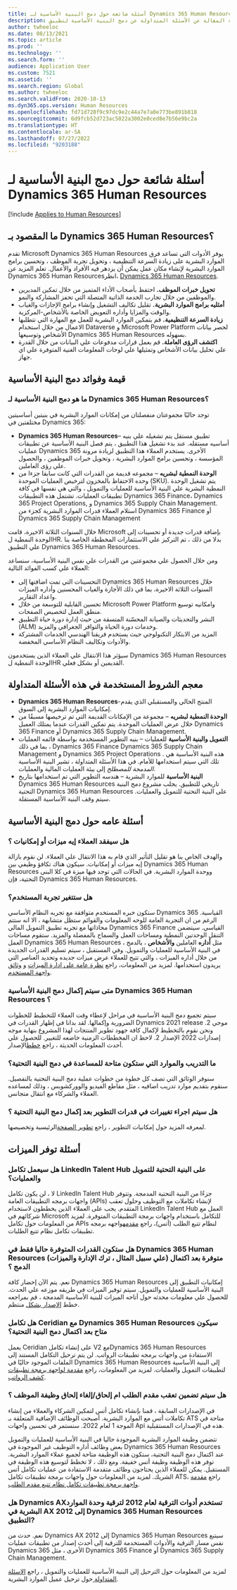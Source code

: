```yaml
---
title: أسئلة شائعة حول دمج البنية الأساسية لـ Dynamics 365 Human Resources
description: تجيب هذه المقالة عن الأسئلة المتداولة عن دمج البنية الأساسية لتطبيق Microsoft Dynamics 365 Human Resources وتطبيقات التمويل والعمليات.
author: twheeloc
ms.date: 08/13/2021
ms.topic: article
ms.prod: ''
ms.technology: ''
ms.search.form: ''
audience: Application User
ms.custom: 7521
ms.assetid: ''
ms.search.region: Global
ms.author: twheeloc
ms.search.validFrom: 2020-10-13
ms.dyn365.ops.version: Human Resources
ms.openlocfilehash: fd71d728f9c97dc9e2c44a7e7a0e773be891b818
ms.sourcegitcommit: 6d9fcb52d723ac5022a3002e0ced8e7b56e9bc2a
ms.translationtype: HT
ms.contentlocale: ar-SA
ms.lasthandoff: 07/27/2022
ms.locfileid: "9203188"
---
```

# <a name="dynamics-365-human-resources-infrastructure-merge-faq"></a>أسئلة شائعة حول دمج البنية الأساسية لـ Dynamics 365 Human Resources

[!include [Applies to Human Resources](../includes/applies-to-hr.md)]

## <a name="what-is-dynamics-365-human-resources"></a>ما المقصود بـ Dynamics 365 Human Resources؟

تقدم Microsoft Dynamics 365 Human Resources يوفر الأدوات التي تساعد فرق الموارد البشرية على زيادة السرعة التنظيمية ، وتحويل تجربة الموظف ، وتحسين برامج الموارد البشرية لإنشاء مكان عمل يمكن أن يزدهر فيه الأفراد والأعمال. تعلم المزيد عن Dynamics 365 Human Resourcesانظر، [Dynamics 365 Human Resources](https://dynamics.microsoft.com/human-resources/overview/).

- **تحويل خبرات الموظف.** احتفظ بأصحاب الأداء المتميز من خلال تمكين المديرين والموظفين من خلال تجارب الخدمة الذاتية المتصلة التي تحفز المشاركة والنمو.
- **أمثليه برامج الموارد البشرية.** تقليل تكاليف التشغيل وإنشاء برامج الإجازات والغياب والوقت والمزايا وأداره التعويض الخاصة بالأشخاص-المركزية.
- **زيادة السرعة التنظيمية.** قم بتمكين الموارد البشرية للعمل مع المهارة التي تتطلبها الاعمال من خلال استخدام Dataverse و Microsoft Power Platform لحصر بيانات الأشخاص وتوسيعها Dynamics 365 Human Resources بسهوله.
- **اكتشف الرؤى العاملة.** قم بعمل قرارات مدفوعات علي البيانات من خلال القدرة علي تحليل بيانات الأشخاص وتمثيلها علي لوحات المعلومات الغنية المتوفرة علي اي جهاز.

## <a name="value-and-benefits-of-the-infrastructure-merge"></a>قيمة وفوائد دمج البنية الأساسية

### <a name="what-is-the-dynamics-365-human-resources-infrastructure-merge"></a>ما هو دمج البنية الأساسية لـ Dynamics 365 Human Resources؟

توجد حاليًا مجموعتان منفصلتان من إمكانات الموارد البشرية في بنيتين أساسيتين مختلفتين في Dynamics 365:

- **Dynamics 365 Human Resources**– تطبيق مستقل يتم تشغيله علي بنيه أساسيه مستقله. عند بدء تشغيل هذا التطبيق ، يتم فصل البنية الأساسية عن تطبيقات عمليات Dynamics 365 الأخرى. يستخدم العملاء هذا التطبيق لزيادة مرونة المؤسسة ، وتحسين برامج الموارد البشرية ، وتحويل خبرات الموظفين ، والحصول علي رؤى العاملين.
- **الوحدة النمطية لبشريه** – مجموعه قديمة من القدرات التي كانت سابقا جزءا من وحده الاحتفاظ بالمخزون لترخيص العمليات الموحدة (SKU). يتم تشغيل الوحدة النمطية البشرية علي البنية الأساسية للعمليات والتمويل ، والتي هي نفسها في كافة تطبيقات العمليات. تشتمل هذه التطبيقات Dynamics 365 Finance، Dynamics 365 Project Operations, و Dynamics 365 Supply Chain Management. استلام العملاء قدرات الموارد البشرية كجزء من Dynamics 365 Finance أو Dynamics 365 Supply Chain Management

خلال السنوات الثلاثة الاخيرة، قامت Microsoft بإضافة قدرات جديدة أو تحسينات إلى الوحدة النمطية لHR. بدلا من ذلك ، تم التركيز علي الاستثمارات المخططة الخاصة بنا علي التطبيق Dynamics 365 Human Resources.

ومن خلال الحصول علي مجموعتين من القدرات علي نفس البنية الأساسية، سنساعد العملاء علي كسب الفوائد التالية:

- التحسينات التي تمت اضافتها إلى Dynamics 365 Human Resources خلال السنوات الثلاثة الاخيرة، بما في ذلك الأجازة والغياب المحسنين وأداره الميزات واعداد التقارير.
- تحسين القابلية للتوسعة من خلال Microsoft Power Platform وامكانيه توسيع منطق العمل لتخصيص الصفحات.
- النشر والتحديثات والصيانة المحسّنة المتسقة من حيث إدارة دورة حياة التطبيق (ALM) وخدمات دورة الحياة والتوافر الجغرافي والمزيد.
- المزيد من الابتكار التكنولوجي حيث يستخدم فريقنا الهندسي الخدمات المشتركة والأدوات وتكاليف النظام الأساسي المخفضة.

سيؤثر هذا الانتقال علي العملاء الذين يستخدمون Dynamics 365 Human Resources الوحدة النمطية لHR القديمين أو بشكل فعلي.

## <a name="glossary-of-terms-used-in-this-faq"></a>معجم الشروط المستخدمة في هذه الأسئلة المتداولة

- **Dynamics 365 Human Resources**-المنتج الحالي والمستقبلي الذي يقدم إمكانيات الموارد البشرية إلى السوق.
- **الوحدة النمطية لبشريه** – مجموعة من الإمكانات القديمة التي تم ترخيصها مسبقًا من خلال عرض العمليات الموحدة. يتم تمكين القدرات عندما يمتلك العميل Dynamics 365 Finance أو Dynamics 365 Supply Chain Management.
- **التمويل والبنية الأساسية** للعمليات – بنيه التطوير المستخدمة بواسطة قائمه العمليات ، بما في ذلك Dynamics 365 Finance Dynamics 365 Supply Chain Management و Dynamics 365 Project Operations . هذه البنية الأساسية هي تلك التي سيتم استخدامها للأمام. في هذا الأسئلة المتداولة ، تشير البنية الأساسية *المدمجة للمصطلح* إلى بيئة العمليات المالية والعمليات.
- **البنية الأساسية** للموارد البشرية – هندسه التطوير التي تم استخدامها بتاريخ Dynamics 365 Human Resources تاريخي للتطبيق. يجلب مشروع دمج البنية التحتية Dynamics 365 Human Resources على البنية التحتية للتمويل والعمليات. سيتم وقف البنية الأساسية المستقلة.

## <a name="general-questions-about-the-infrastructure-merge"></a>أسئلة عامه حول دمج البنية الأساسية

### <a name="will-customers-lose-any-features-or-capabilities"></a>هل سيفقد العملاء إيه ميزات أو إمكانيات ؟

والهدف الخاص بنا هو تقليل التأثير الذي قام به هذا الانتقال علي العملاء. لن نقوم بازالة إيه ميزات أو إمكانيات. سيكون هناك تكافؤ وظيفي بين Dynamics 365 Human Resources ووحدة الموارد البشرية. في الحالات التي توجد فيها ميزة في كلا البنى التحتية، فإن Dynamics 365 Human Resources.

### <a name="will-the-user-experience-change"></a>هل ستتغير تجربة المستخدم؟

ستكون خبره المستخدم متوافقة مع تجربه النظام الأساسي Dynamics 365 القياسية. الرغم من ان التجربة العامة للوحه المعلومات والقوائم ستظل متشابهة ، الا انه ستتم محاذاتها مع تجربه تطبيق التمويل المالي Dynamics 365 Finance القياسي. سيتضمن التنقل الوحدتين النمطية ومساحات العمل والسماح بالمفضلة والمزيد. ستقوم مساحات العمل Dynamics 365 Human Resources ، مثل **أداره** العاملين **والأشخاص** ، بالدمج في البنية الأساسية للعمليات والتمويل. وفي المستقبل ، سيتم تسليم القدرات الجديدة من خلال أداره الميزات ، والتي تتيح للعملاء عرض ميزات جديده وتحديد العناصر التي يريدون استخدامها. لمزيد من المعلومات، راجع [نظرة عامة على إدارة الميزات](../fin-ops-core/fin-ops/get-started/feature-management/feature-management-overview.md) و [وثائق واجهة المستخدم](../fin-ops-core/fin-ops/get-started/user-interface-elements.md?toc=/dynamics365/human-resources/toc.json).

### <a name="when-will-the-dynamics-365-human-resources-infrastructure-merge-be-completed"></a>متى سيتم إكمال دمج البنية الأساسية Dynamics 365 Human Resources ؟

سيتم تجميع دمج البنية الأساسية في مراحل لإعطاء وقت العملاء للتخطيط للخطوات الضرورية وإكمالها. لقد بدانا في إظهار القدرات في Dynamics 2021 release موجي 2. ونحن نقوم بالتخطيط لإكمال كافة جهود تطوير المنتجات لهذا المشروع بنهاية موجه إصدارات 2022 الإصدار 2. لاحظ ان المخططات الزمنية خاضعه للتغيير. للحصول علي أحدث المعلومات الحديثة ، راجع [خطط](/dynamics365-release-plan/2021wave2/finance-operations/dynamics365-finance)الإصدار.

### <a name="what-training-and-resources-will-be-available-to-help-with-the-infrastructure-merge"></a>ما التدريب والموارد التي ستكون متاحة للمساعدة في دمج البنية التحتية؟

سنوفر الوثائق التي تصف كل خطوة من خطوات عملية دمج البنية التحتية بالتفصيل. سنقوم بتقديم موارد تدريب اضافيه ، مثل مقاطع الفيديو والووركشوبس ، وذلك لمساعده العملاء والشركاء مع انتقال متجانس.

### <a name="will-there-be-changes-in-development-capabilities-after-the-infrastructure-merge-is-completed"></a>هل سيتم اجراء تغييرات في قدرات التطوير بعد إكمال دمج البنية التحتية ؟

لمعرفه المزيد حول إمكانيات التطوير ، راجع [تطوير الصفحة](../fin-ops-core/dev-itpro/dev-tools/developer-home-page.md)الرئيسية وتخصيصها.

## <a name="feature-availability-questions"></a>أسئلة توفر الميزات

### <a name="will-the-linkedin-talent-hub-integration-work-on-the-finance-and-operations-infrastructure"></a>هل سيعمل تكامل LinkedIn Talent Hub على البنية التحتية للتمويل والعمليات؟

لا ، لن يكون تكامل LinkedIn Talent Hub جزءًا من البنية التحتية المدمجة. وتتوفر واجهات برمجه التطبيقات العامة (APIs) لإنشاء تكاملات مع التوظيف وحلول تعقب المتقدم. يجب على العملاء الذين يخططون لاستخدام LinkedIn Talent Hub العمل مع شركائهم في Microsoft للتكامل باستخدام واجهات برمجة التطبيقات المتوفرة. لمزيد من المعلومات حول تكامل APIs لنظام تتبع الطلب (أتس)، راجع [مقدمه](./hr-admin-integration-ats-api-introduction.md)واجهه برمجه تطبيقات تكامل نظام تتبع الطلبات.

### <a name="will-the-capabilities-that-are-currently-available-only-in-dynamics-365-human-resources-for-example-leave-management-and-benefits-management-be-available-after-the-merge-is-completed"></a>هل ستكون القدرات المتوفرة حاليا فقط في Dynamics 365 Human Resources (علي سبيل المثال ، ترك الإدارة والميزات) متوفرة بعد اكتمال الدمج ؟

نعم. يتم الآن إحضار كافة Dynamics 365 Human Resources إمكانيات التطبيق إلى البنية الأساسية للعمليات والتمويل. سيتم توفير الميزات في طريقه موزعه علي الحدث. للحصول علي معلومات محدثه حول أتاحه الميزات للبنية الأساسية المدمجة ، قم بمراجعه خطط [الإصدار بشكل](/dynamics365-release-plan/2021wave2/finance-operations/dynamics365-finance) منتظم.

### <a name="will-ceridian-integrations-with-dynamics-365-human-resources-be-available-after-the-infrastructure-merge-is-completed"></a>هل تكامل Ceridian مع Dynamics 365 Human Resources سيكون متاح بعد اكتمال دمج البنية التحتية؟

يعمل Ceridian على إنشاء تكامل V2 معDynamics 365 Human Resources الاستفادة من واجهات برمجه تطبيقات الرواتب. لن يتم ترحيل التكامل المستند إلى الملفات الموجود حاليًا في Dynamics 365 Human Resources إلى البنية الأساسية لتطبيقات التمويل والعمليات. لمزيد من المعلومات، راجع [مقدمة لواجهة برمجة تطبيقات كشف الرواتب](./hr-admin-integration-payroll-api-introduction.md).

### <a name="will-applicant-tracking-or-onboardingoffboarding-of-employees-functionality-be-included"></a>هل سيتم تضمين تعقب مقدم الطلب ام إلحاق/إلغاء إلحاق وظيفة الموظف ؟

في الإصدارات السابقة ، قمنا بإنشاء تكامل أتس لتمكين الشركاء والعملاء من إنشاء تكاملات أتس مع الموارد البشرية. أصبحت الوظائف الإضافية المتعلقة بـ ATS متاحة في الموجة 1 لعام 2022. سنستمر في تحسين واجهات Api هذه في الإصدارات المستقبلية.

تتضمن وظيفة الموارد البشرية الموجودة حاليا في البنية الأساسية للعمليات والتمويل بعض وظائف أداره التوظيف غير الموجودة في Dynamics 365 Human Resources عند اكتمال دمج البنية التحتية، ستكون هذه الوظيفة متاحة لجميع عملاء الموارد البشرية. توفر هذه الوظيفة وظيفة أتس خفيفة. ومع ذلك ، لا تخطط لتوسيع هذه الوظيفة في المستقبل. يمكن للعملاء الذين يحتاجون وظائف متقدمة الاستفادة من عمليات تكامل أتس الشريك. لمزيد من المعلومات حول واجهات برمجة تطبيقات تكامل ATS، راجع [مقدمة واجهة برمجة تطبيقات تكامل نظام تتبع مقدم الطلب](./hr-admin-integration-ats-api-introduction.md).

### <a name="will-the-dynamics-ax-2012-upgrade-tools-be-used-to-upgrade-the-hr-module-in-ax-2012-to-the-dynamics-365-human-resources-app"></a>هل Dynamics AXتستخدم أدوات الترقية لعام 2012 لترقية وحدة الموارد البشرية في AX 2012 إلى Dynamics 365 Human Resources التطبيق?

نعم. حدث من Dynamics AX إلى 2012 Dynamics 365 Human Resources سيتبع نفس مسار الترقية والأدوات المستخدمة للترقية إلى أحدث إصدار من تطبيقات عمليات Dynamics 365 الأخرى ، مثل Dynamics 365 Finance أو Dynamics 365 Supply Chain Management.

لمزيد من المعلومات حول الترحيل إلى البنية الأساسية للعمليات والتمويل ، راجع [الاسئلة المتداولة ](./customer-migration.md) حول ترحيل عميل الموارد البشرية.
